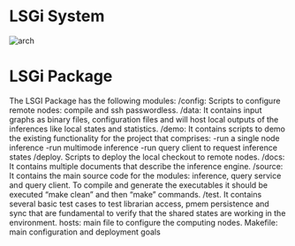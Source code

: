 # LSGi System

![arch](https://github.com/HewlettPackard/LSGI/blob/master/docs/LSGiSystem.jpg)

# LSGi Package
The LSGI Package has the following modules:
/config: Scripts to configure remote nodes: compile and ssh passwordless.
/data: It contains input graphs as binary files, configuration files and will host local outputs of the inferences like local states and statistics.
/demo: It contains scripts to demo the existing functionality for the project that comprises:
  -run a single node inference 
  -run multimode inference 
  -run query client to request inference states
/deploy. Scripts to deploy the local checkout to remote nodes.
/docs: It contains multiple documents that describe the inference engine.
/source: It contains the main source code for the modules: inference, query service and
  query client. To compile and generate the executables it should be executed “make clean”
  and then “make” commands.
/test. It contains several basic test cases to test librarian access, pmem persistence and
  sync that are fundamental to verify that the shared states are working in the environment.
hosts: main file to configure the computing nodes.
Makefile: main configuration and deployment goals
